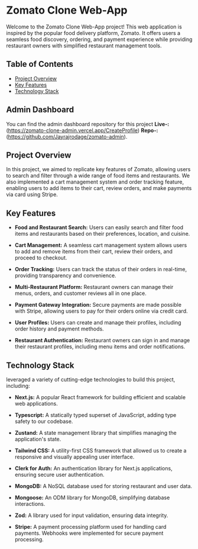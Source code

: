 # Zomato Clone Web-App

Welcome to the Zomato Clone Web-App project! This web application is inspired by the popular food delivery platform, Zomato. It offers users a seamless food discovery, ordering, and payment experience while providing restaurant owners with simplified restaurant management tools.


## Table of Contents

- [Project Overview](#project-overview)
- [Key Features](#key-features)
- [Technology Stack](#technology-stack)

## Admin Dashboard

You can find the admin dashboard repository for this project **Live-:** (https://zomato-clone-admin.vercel.app/CreateProfile)
**Repo-:** (https://github.com/Jayrajrodage/zomato-admin).


## Project Overview

In this project, we aimed to replicate key features of Zomato, allowing users to search and filter through a wide range of food items and restaurants. We also implemented a cart management system and order tracking feature, enabling users to add items to their cart, review orders, and make payments via card using Stripe.

## Key Features

- **Food and Restaurant Search:** Users can easily search and filter food items and restaurants based on their preferences, location, and cuisine.

- **Cart Management:** A seamless cart management system allows users to add and remove items from their cart, review their orders, and proceed to checkout.

- **Order Tracking:** Users can track the status of their orders in real-time, providing transparency and convenience.

- **Multi-Restaurant Platform:** Restaurant owners can manage their menus, orders, and customer reviews all in one place.

- **Payment Gateway Integration:** Secure payments are made possible with Stripe, allowing users to pay for their orders online via credit card.
  
- **User Profiles:** Users can create and manage their profiles, including order history and payment methods.

- **Restaurant Authentication:** Restaurant owners can sign in and manage their restaurant profiles, including menu items and order notifications.


## Technology Stack

leveraged a variety of cutting-edge technologies to build this project, including:

- **Next.js:** A popular React framework for building efficient and scalable web applications.

- **Typescript:** A statically typed superset of JavaScript, adding type safety to our codebase.

- **Zustand:** A state management library that simplifies managing the application's state.

- **Tailwind CSS:** A utility-first CSS framework that allowed us to create a responsive and visually appealing user interface.

- **Clerk for Auth:** An authentication library for Next.js applications, ensuring secure user authentication.

- **MongoDB:** A NoSQL database used for storing restaurant and user data.

- **Mongoose:** An ODM library for MongoDB, simplifying database interactions.

- **Zod:** A library used for input validation, ensuring data integrity.

- **Stripe:** A payment processing platform used for handling card payments. Webhooks were implemented for secure payment processing.



